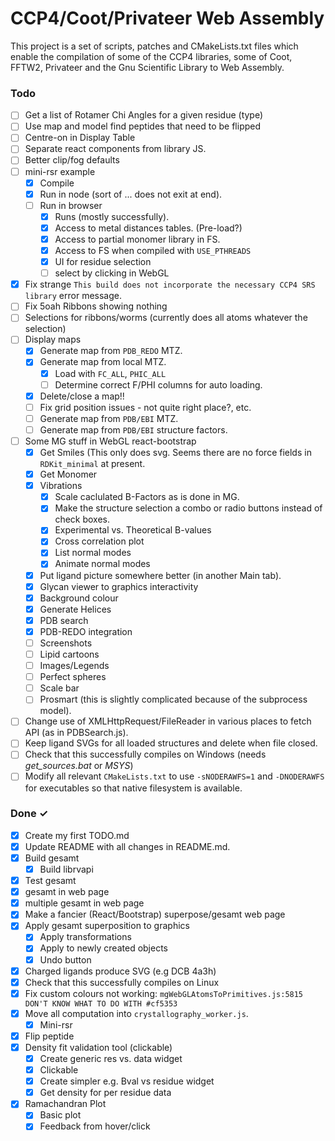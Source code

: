 # CCP4/Coot/Privateer Web Assembly
This project is a set of scripts, patches and CMakeLists.txt files which enable the compilation of some of the CCP4 libraries, some of Coot, FFTW2, Privateer and the Gnu Scientific Library to Web Assembly.

### Todo

- [ ] Get a list of Rotamer Chi Angles for a given residue (type)
- [ ] Use map and model find peptides that need to be flipped
- [ ] Centre-on in Display Table
- [ ] Separate react components from library JS.
- [ ] Better clip/fog defaults
- [ ] mini-rsr example
  - [x] Compile
  - [x] Run in node (sort of ... does not exit at end).
  - [ ] Run in browser
    - [x] Runs (mostly successfully).
    - [x] Access to metal distances tables. (Pre-load?)
    - [x] Access to partial monomer library in FS.
    - [x] Access to FS when compiled with `USE_PTHREADS`
    - [x] UI for residue selection
    - [ ] select by clicking in WebGL
- [x] Fix strange `This build does not incorporate the necessary CCP4 SRS library` error message.
- [ ] Fix 5oah Ribbons showing nothing
- [ ] Selections for ribbons/worms (currently does all atoms whatever the selection)
- [ ] Display maps
  - [x] Generate map from `PDB_REDO` MTZ.
  - [x] Generate map from local MTZ.
    - [x] Load with `FC_ALL`, `PHIC_ALL`
    - [ ] Determine correct F/PHI columns for auto loading.
  - [x] Delete/close a map!!
  - [ ] Fix grid position issues - not quite right place?, etc.
  - [ ] Generate map from `PDB/EBI` MTZ.
  - [ ] Generate map from `PDB/EBI` structure factors.
- [ ] Some MG stuff in WebGL react-bootstrap
  - [x] Get Smiles (This only does svg. Seems there are no force fields in `RDKit_minimal` at present.
  - [x] Get Monomer
  - [x] Vibrations
    - [x] Scale caclulated B-Factors as is done in MG.
    - [x] Make the structure selection a combo or radio buttons instead of check boxes.
    - [x] Experimental vs. Theoretical B-values
    - [x] Cross correlation plot
    - [x] List normal modes
    - [x] Animate normal modes
  - [x] Put ligand picture somewhere better (in another Main tab).
  - [x] Glycan viewer to graphics interactivity
  - [x] Background colour
  - [x] Generate Helices
  - [x] PDB search
  - [x] PDB-REDO integration
  - [ ] Screenshots
  - [ ] Lipid cartoons
  - [ ] Images/Legends
  - [ ] Perfect spheres
  - [ ] Scale bar
  - [ ] Prosmart (this is slightly complicated because of the subprocess model).
- [ ] Change use of XMLHttpRequest/FileReader in various places to fetch API (as in PDBSearch.js).
- [ ] Keep ligand SVGs for all loaded structures and delete when file closed.
- [ ] Check that this successfully compiles on Windows (needs *get_sources.bat* or *MSYS*)
- [ ] Modify all relevant `CMakeLists.txt` to use `-sNODERAWFS=1` and `-DNODERAWFS` for executables so that native filesystem is available.
### Done ✓

- [x] Create my first TODO.md  
- [x] Update README with all changes in README.md.
- [x] Build gesamt
  - [x] Build librvapi
- [x] Test gesamt
- [x] gesamt in web page
- [x] multiple gesamt in web page
- [x] Make a fancier (React/Bootstrap) superpose/gesamt web page
- [x] Apply gesamt superposition to graphics
  - [x] Apply transformations
  - [x] Apply to newly created objects
  - [x] Undo button
- [x] Charged ligands produce SVG (e.g DCB 4a3h)
- [x] Check that this successfully compiles on Linux
- [x] Fix custom colours not working: `mgWebGLAtomsToPrimitives.js:5815 DON'T KNOW WHAT TO DO WITH #cf5353`
- [x] Move all computation into `crystallography_worker.js`.
  - [x] Mini-rsr
- [x] Flip peptide
- [x] Density fit validation tool (clickable)
  - [x] Create generic res vs. data widget
  - [x] Clickable
  - [x] Create simpler e.g. Bval vs residue widget
  - [x] Get density for per residue data
- [x] Ramachandran Plot
  - [x] Basic plot
  - [x] Feedback from hover/click
